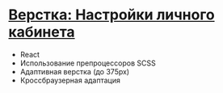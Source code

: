 # [Верстка: Настройки личного кабинета](https://vechkina.github.io/profile-bankdash/)

- React
- Использование препроцессоров SCSS
- Адаптивная верстка (до 375px) 
- Кроссбраузерная адаптация